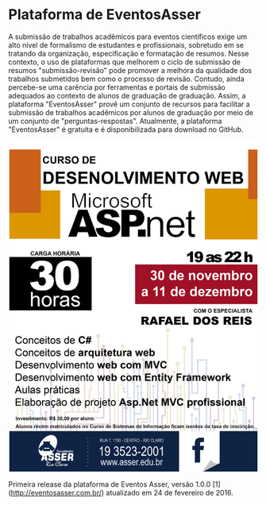 # Plataforma de EventosAsser

A submissão de trabalhos acadêmicos para eventos científicos exige um alto nível de formalismo de estudantes e profissionais, sobretudo em se tratando da organização, especificação e formatação de resumos. Nesse contexto, o uso de plataformas que melhorem o ciclo de submissão de resumos "submissão-revisão" pode promover a melhora da qualidade dos trabalhos submetidos bem como o processo de revisão. Contudo, ainda percebe-se uma carência por ferramentas e portais de submissão adequados ao contexto de alunos de graduação de graduação. Assim, a plataforma "EventosAsser" provê um conjunto de recursos para facilitar a submissão de trabalhos acadêmicos por alunos de graduação por meio de um conjunto de "perguntas-respostas". Atualmente, a plataforma "EventosAsser" é gratuita e é disponibilizada para download no GitHub.

<p align="center">
  <img width="500" src="https://github.com/aceiro/curso_dot_net_2015/blob/master/imgs/Folder_DotNet.png" alt="Screenshot"/>
</p>


Primeira release da plataforma de Eventos Asser, versão 1.0.0 [1] (http://eventosasser.com.br/) atualizado em 24 de fevereiro de 2016.
